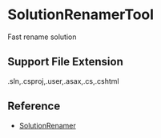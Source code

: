 # SolutionRenamerTool
Fast rename solution

## Support File Extension

.sln,.csproj,.user,.asax,.cs,.cshtml

## Reference

- [SolutionRenamer](https://github.com/stulzq/SolutionRenamer)
